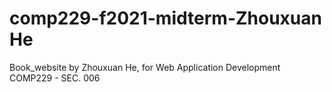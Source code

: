 # comp229-f2021-midterm-Zhouxuan He
Book_website by Zhouxuan He, for Web Application Development COMP229 - SEC. 006
